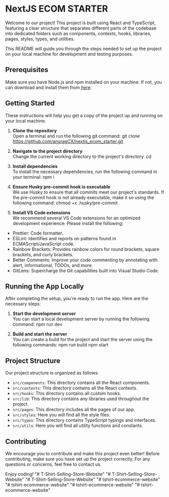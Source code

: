 # NextJS ECOM STARTER

Welcome to our project! This project is built using React and TypeScript, featuring a clear structure that separates different parts of the codebase into dedicated folders such as components, contexts, hooks, libraries, pages, styles, types, and utilities.

This README will guide you through the steps needed to set up the project on your local machine for development and testing purposes.

## Prerequisites

Make sure you have Node.js and npm installed on your machine. If not, you can download and install them from [here](https://nodejs.org/en/download/).

## Getting Started

These instructions will help you get a copy of the project up and running on your local machine.

1. **Clone the repository**  
   Open a terminal and run the following git command:
   git clone https://github.com/anuragCX/nextjs_ecom_starter.git

2. **Navigate to the project directory**  
   Change the current working directory to the project's directory.
   cd <project-directory>

3. **Install dependencies**  
   To install the necessary dependencies, run the following command in your terminal:
   npm i

4. **Ensure Husky pre-commit hook is executable**  
   We use Husky to ensure that all commits meet our project's standards. If the pre-commit hook is not already executable, make it so using the following command:
   chmod +x .husky/pre-commit

5. **Install VS Code extensions**  
   We recommend several VS Code extensions for an optimized development experience. Please install the following:

- Prettier: Code formatter.
- ESLint: Identifies and reports on patterns found in ECMAScript/JavaScript code.
- Rainbow Brackets: Provides rainbow colors for round brackets, square brackets, and curly brackets.
- Better Comments: Improve your code commenting by annotating with alert, informational, TODOs, and more.
- GitLens: Supercharge the Git capabilities built into Visual Studio Code.

## Running the App Locally

After completing the setup, you're ready to run the app. Here are the necessary steps:

1. **Start the development server**  
   You can start a local development server by running the following command:
   npm run dev

2. **Build and start the server**  
   You can create a build for the project and start the server using the following commands:
   npm run build
   npm start

## Project Structure

Our project structure is organized as follows:

- `src/components`: This directory contains all the React components.
- `src/contexts`: This directory contains all the React contexts.
- `src/hooks`: This directory contains all custom hooks.
- `src/lib`: This directory contains any libraries used throughout the project.
- `src/pages`: This directory includes all the pages of our app.
- `src/styles`: Here you will find all the style files.
- `src/types`: This directory contains TypeScript typings and interfaces.
- `src/utils`: Here you will find all utility functions and constants.

## Contributing

We encourage you to contribute and make this project even better! Before contributing, make sure you have set up the project correctly. For any questions or concerns, feel free to contact us.

Enjoy coding!
"# T-Shirt-Selling-Store-Website" 
"# T-Shirt-Selling-Store-Website" 
"# T-Shirt-Selling-Store-Website" 
"# tshirt-ecommerce-website" 
"# tshirt-ecommerce-website" 
"# tshirt-ecommerce-website" 
"# tshirt-ecommerce-website" 

